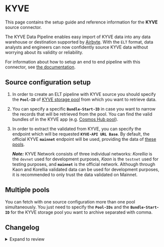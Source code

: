 # KYVE

This page contains the setup guide and reference information for the **KYVE** source connector.

The KYVE Data Pipeline enables easy import of KYVE data into any data warehouse or destination
supported by [Airbyte](https://airbyte.com/). With the `ELT` format, data analysts and engineers can now confidently source KYVE data without worrying about its validity or reliability.

For information about how to setup an end to end pipeline with this connector, see [the documentation](https://docs.kyve.network/data_engineers/accessing_data/elt_pipeline/overview).

## Source configuration setup

1. In order to create an ELT pipeline with KYVE source you should specify the **`Pool-ID`** of [KYVE storage pool](https://app.kyve.network/#/pools) from which you want to retrieve data.

2. You can specify a specific **`Bundle-Start-ID`** in case you want to narrow the records that will be retrieved from the pool. You can find the valid bundles of in the KYVE app (e.g. [Cosmos Hub pool](https://app.kyve.network/#/pools/0/bundles)).

3. In order to extract the validated from KYVE, you can specify the endpoint which will be requested **`KYVE-API URL Base`**. By default, the official KYVE **`mainnet`** endpoint will be used, providing the data of [these pools](https://app.kyve.network/#/pools).

   **_Note:_**
   KYVE Network consists of three individual networks: _Korellia_ is the `devnet` used for development purposes, _Kaon_ is the `testnet` used for testing purposes, and **`mainnet`** is the official network. Although through Kaon and Korellia validated data can be used for development purposes, it is recommended to only trust the data validated on Mainnet.

## Multiple pools

You can fetch with one source configuration more than one pool simultaneously. You just need to specify the **`Pool-IDs`** and the **`Bundle-Start-ID`** for the KYVE storage pool you want to archive separated with comma.

## Changelog

<details>
  <summary>Expand to review</summary>

| Version | Date       | Pull Request | Subject                                              |
| :------ | :--------- | :----------- | :--------------------------------------------------- |
| 0.2.51 | 2025-10-07 | [67529](https://github.com/airbytehq/airbyte/pull/67529) | Update dependencies |
| 0.2.50 | 2025-09-30 | [66819](https://github.com/airbytehq/airbyte/pull/66819) | Update dependencies |
| 0.2.49 | 2025-09-24 | [66652](https://github.com/airbytehq/airbyte/pull/66652) | Update dependencies |
| 0.2.48 | 2025-09-09 | [66064](https://github.com/airbytehq/airbyte/pull/66064) | Update dependencies |
| 0.2.47 | 2025-08-23 | [64971](https://github.com/airbytehq/airbyte/pull/64971) | Update dependencies |
| 0.2.46 | 2025-08-09 | [64589](https://github.com/airbytehq/airbyte/pull/64589) | Update dependencies |
| 0.2.45 | 2025-07-19 | [63450](https://github.com/airbytehq/airbyte/pull/63450) | Update dependencies |
| 0.2.44 | 2025-07-12 | [63093](https://github.com/airbytehq/airbyte/pull/63093) | Update dependencies |
| 0.2.43 | 2025-07-05 | [62580](https://github.com/airbytehq/airbyte/pull/62580) | Update dependencies |
| 0.2.42 | 2025-06-28 | [62154](https://github.com/airbytehq/airbyte/pull/62154) | Update dependencies |
| 0.2.41 | 2025-06-21 | [61867](https://github.com/airbytehq/airbyte/pull/61867) | Update dependencies |
| 0.2.40 | 2025-06-14 | [61151](https://github.com/airbytehq/airbyte/pull/61151) | Update dependencies |
| 0.2.39 | 2025-05-24 | [60619](https://github.com/airbytehq/airbyte/pull/60619) | Update dependencies |
| 0.2.38 | 2025-05-10 | [59796](https://github.com/airbytehq/airbyte/pull/59796) | Update dependencies |
| 0.2.37 | 2025-05-03 | [59300](https://github.com/airbytehq/airbyte/pull/59300) | Update dependencies |
| 0.2.36 | 2025-04-26 | [58166](https://github.com/airbytehq/airbyte/pull/58166) | Update dependencies |
| 0.2.35 | 2025-04-12 | [57714](https://github.com/airbytehq/airbyte/pull/57714) | Update dependencies |
| 0.2.34 | 2025-04-05 | [57054](https://github.com/airbytehq/airbyte/pull/57054) | Update dependencies |
| 0.2.33 | 2025-03-29 | [56675](https://github.com/airbytehq/airbyte/pull/56675) | Update dependencies |
| 0.2.32 | 2025-03-22 | [55428](https://github.com/airbytehq/airbyte/pull/55428) | Update dependencies |
| 0.2.31 | 2025-03-01 | [54786](https://github.com/airbytehq/airbyte/pull/54786) | Update dependencies |
| 0.2.30 | 2025-02-22 | [54357](https://github.com/airbytehq/airbyte/pull/54357) | Update dependencies |
| 0.2.29 | 2025-02-15 | [53854](https://github.com/airbytehq/airbyte/pull/53854) | Update dependencies |
| 0.2.28 | 2025-02-01 | [52712](https://github.com/airbytehq/airbyte/pull/52712) | Update dependencies |
| 0.2.27 | 2025-01-25 | [51779](https://github.com/airbytehq/airbyte/pull/51779) | Update dependencies |
| 0.2.26 | 2025-01-11 | [51140](https://github.com/airbytehq/airbyte/pull/51140) | Update dependencies |
| 0.2.25 | 2024-12-28 | [50668](https://github.com/airbytehq/airbyte/pull/50668) | Update dependencies |
| 0.2.24 | 2024-12-21 | [50149](https://github.com/airbytehq/airbyte/pull/50149) | Update dependencies |
| 0.2.23 | 2024-12-14 | [48985](https://github.com/airbytehq/airbyte/pull/48985) | Update dependencies |
| 0.2.22 | 2024-11-25 | [48651](https://github.com/airbytehq/airbyte/pull/48651) | Starting with this version, the Docker image is now rootless. Please note that this and future versions will not be compatible with Airbyte versions earlier than 0.64 |
| 0.2.21 | 2024-11-04 | [48190](https://github.com/airbytehq/airbyte/pull/48190) | Update dependencies |
| 0.2.20 | 2024-10-28 | [47078](https://github.com/airbytehq/airbyte/pull/47078) | Update dependencies |
| 0.2.19 | 2024-10-12 | [46477](https://github.com/airbytehq/airbyte/pull/46477) | Update dependencies |
| 0.2.18 | 2024-09-28 | [45815](https://github.com/airbytehq/airbyte/pull/45815) | Update dependencies |
| 0.2.17 | 2024-09-14 | [45493](https://github.com/airbytehq/airbyte/pull/45493) | Update dependencies |
| 0.2.16 | 2024-09-07 | [45219](https://github.com/airbytehq/airbyte/pull/45219) | Update dependencies |
| 0.2.15 | 2024-08-31 | [44955](https://github.com/airbytehq/airbyte/pull/44955) | Update dependencies |
| 0.2.14 | 2024-08-24 | [44687](https://github.com/airbytehq/airbyte/pull/44687) | Update dependencies |
| 0.2.13 | 2024-08-17 | [44218](https://github.com/airbytehq/airbyte/pull/44218) | Update dependencies |
| 0.2.12 | 2024-08-10 | [43671](https://github.com/airbytehq/airbyte/pull/43671) | Update dependencies |
| 0.2.11 | 2024-08-03 | [43059](https://github.com/airbytehq/airbyte/pull/43059) | Update dependencies |
| 0.2.10 | 2024-07-27 | [42736](https://github.com/airbytehq/airbyte/pull/42736) | Update dependencies |
| 0.2.9 | 2024-07-20 | [42279](https://github.com/airbytehq/airbyte/pull/42279) | Update dependencies |
| 0.2.8 | 2024-07-13 | [41749](https://github.com/airbytehq/airbyte/pull/41749) | Update dependencies |
| 0.2.7 | 2024-07-10 | [41422](https://github.com/airbytehq/airbyte/pull/41422) | Update dependencies |
| 0.2.6 | 2024-07-09 | [41239](https://github.com/airbytehq/airbyte/pull/41239) | Update dependencies |
| 0.2.5 | 2024-07-06 | [40859](https://github.com/airbytehq/airbyte/pull/40859) | Update dependencies |
| 0.2.4 | 2024-06-26 | [40268](https://github.com/airbytehq/airbyte/pull/40268) | Update dependencies |
| 0.2.3 | 2024-06-24 | [40049](https://github.com/airbytehq/airbyte/pull/40049) | Update dependencies |
| 0.2.2 | 2024-06-04 | [39004](https://github.com/airbytehq/airbyte/pull/39004) | [autopull] Upgrade base image to v1.2.1 |
| 0.2.1 | 2024-05-21 | [38514](https://github.com/airbytehq/airbyte/pull/38514) | [autopull] base image + poetry + up_to_date |
| 0.2.0   | 2023-11-10 |              | Update KYVE source to support to Mainnet and Testnet |
| 0.1.0   | 2023-05-25 |              | Initial release of KYVE source connector             |

</details>
